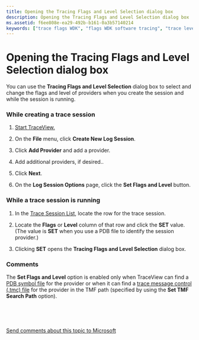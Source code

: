 ```yaml
---
title: Opening the Tracing Flags and Level Selection dialog box
description: Opening the Tracing Flags and Level Selection dialog box
ms.assetid: f6ee808e-ea29-492b-b161-0a3b57140214
keywords: ["trace flags WDK", "flags WDK software tracing", "trace levels WDK", "levels WDK software tracing"]
---
```


# Opening the Tracing Flags and Level Selection dialog box


You can use the **Tracing Flags and Level Selection** dialog box to select and change the flags and level of providers when you create the session and while the session is running.

### <span id="while_creating_a_trace_session"></span><span id="WHILE_CREATING_A_TRACE_SESSION"></span>While creating a trace session

1.  [Start TraceView.](starting-and-exiting-traceview.md)

2.  On the **File** menu, click **Create New Log Session**.

3.  Click **Add Provider** and add a provider.

4.  Add additional providers, if desired..

5.  Click **Next**.

6.  On the **Log Session Options** page, click the **Set Flags and Level** button.

### <span id="while_a_trace_session_is_running"></span><span id="WHILE_A_TRACE_SESSION_IS_RUNNING"></span>While a trace session is running

1.  In the [Trace Session List](trace-session-list.md), locate the row for the trace session.

2.  Locate the **Flags** or **Level** column of that row and click the **SET** value. (The value is **SET** when you use a PDB file to identify the session provider.)

3.  Clicking **SET** opens the **Tracing Flags and Level Selection** dialog box.

### <span id="comments"></span><span id="COMMENTS"></span>Comments

The **Set Flags and Level** option is enabled only when TraceView can find a [PDB symbol file](pdb-symbol-files.md) for the provider or when it can find a [trace message control (.tmc) file](trace-message-control-file.md) for the provider in the TMF path (specified by using the **Set TMF Search Path** option).

 

 

[Send comments about this topic to Microsoft](mailto:wsddocfb@microsoft.com?subject=Documentation%20feedback%20[devtest\devtest]:%20Opening%20the%20Tracing%20Flags%20and%20Level%20Selection%20dialog%20box%20%20RELEASE:%20%2811/17/2016%29&body=%0A%0APRIVACY%20STATEMENT%0A%0AWe%20use%20your%20feedback%20to%20improve%20the%20documentation.%20We%20don't%20use%20your%20email%20address%20for%20any%20other%20purpose,%20and%20we'll%20remove%20your%20email%20address%20from%20our%20system%20after%20the%20issue%20that%20you're%20reporting%20is%20fixed.%20While%20we're%20working%20to%20fix%20this%20issue,%20we%20might%20send%20you%20an%20email%20message%20to%20ask%20for%20more%20info.%20Later,%20we%20might%20also%20send%20you%20an%20email%20message%20to%20let%20you%20know%20that%20we've%20addressed%20your%20feedback.%0A%0AFor%20more%20info%20about%20Microsoft's%20privacy%20policy,%20see%20http://privacy.microsoft.com/default.aspx. "Send comments about this topic to Microsoft")




